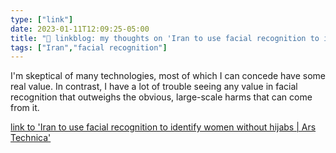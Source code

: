 ```yaml
---
type: ["link"]
date: 2023-01-11T12:09:25-05:00
title: "🔗 linkblog: my thoughts on 'Iran to use facial recognition to identify women without hijabs | Ars Technica'"
tags: ["Iran","facial recognition"]
---
```

I'm skeptical of many technologies, most of which I can concede have some real value. In contrast, I have a lot of trouble seeing any value in facial recognition that outweighs the obvious, large-scale harms that can come from it.
 

[link to 'Iran to use facial recognition to identify women without hijabs | Ars Technica'](https://arstechnica.com/tech-policy/2023/01/iran-to-use-facial-recognition-to-identify-women-without-hijabs/)
